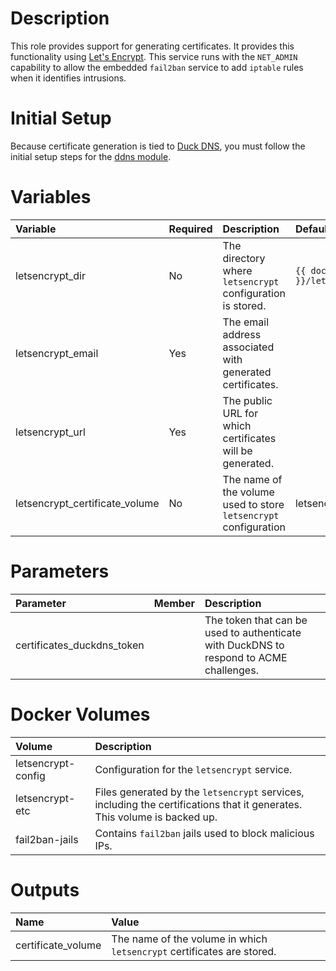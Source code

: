 # Description

This role provides support for generating certificates.  It provides this functionality using
[Let's Encrypt](www.letsencrypt.org).  This service runs with the `NET_ADMIN` capability to allow the embedded
`fail2ban` service to add `iptable` rules when it identifies intrusions.

# Initial Setup

Because certificate generation is tied to [Duck DNS](www.duckdns.org), you must follow the initial setup steps for the
[ddns module](../ddns/README.md).

# Variables

| Variable                       | Required | Description                                                      | Default                                |
|:-------------------------------|:---------|:-----------------------------------------------------------------|:---------------------------------------|
| letsencrypt_dir                | No       | The directory where `letsencrypt` configuration is stored.       | `{{ docker_compose_dir }}/letsencrypt` |
| letsencrypt_email              | Yes      | The email address associated with generated certificates.        |                                        |
| letsencrypt_url                | Yes      | The public URL for which certificates will be generated.         |                                        |
 | letsencrypt_certificate_volume | No       | The name of the volume used to store `letsencrypt` configuration | letsencrypt_certificate_volume         |

# Parameters

| Parameter                  | Member | Description                                                                            |
|:---------------------------|:-------|:---------------------------------------------------------------------------------------|
| certificates_duckdns_token |        | The token that can be used to authenticate with DuckDNS to respond to ACME challenges. |

# Docker Volumes

 | Volume             | Description                                                                                                               |
|:-------------------|:--------------------------------------------------------------------------------------------------------------------------|
 | letsencrypt-config | Configuration for the `letsencrypt` service.                                                                              |
 | letsencrypt-etc    | Files generated by the `letsencrypt` services, including the certifications that it generates.  This volume is backed up. |
 | fail2ban-jails     | Contains `fail2ban` jails used to block malicious IPs.                                                                    |

# Outputs

| Name               | Value                                                                  |
|:-------------------|:-----------------------------------------------------------------------|
| certificate_volume | The name of the volume in which `letsencrypt` certificates are stored. |
